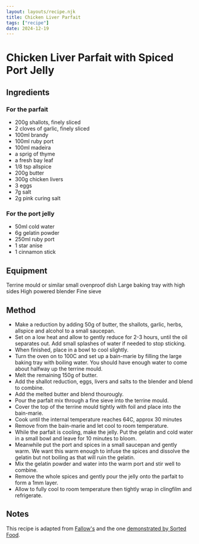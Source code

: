 ```yaml
---
layout: layouts/recipe.njk
title: Chicken Liver Parfait
tags: ["recipe"]
date: 2024-12-19
---
```


# Chicken Liver Parfait with Spiced Port Jelly

## Ingredients

### For the parfait

- 200g shallots, finely sliced
- 2 cloves of garlic, finely sliced
- 100ml brandy
- 100ml ruby port
- 100ml madeira
- a sprig of thyme
- a fresh bay leaf
- 1/8 tsp allspice
- 200g butter
- 300g chicken livers
- 3 eggs
- 7g salt
- 2g pink curing salt

### For the port jelly

- 50ml cold water
- 6g gelatin powder
- 250ml ruby port
- 1 star anise
- 1 cinnamon stick

## Equipment

Terrine mould or similar small ovenproof dish
Large baking tray with high sides
High powered blender
Fine sieve

## Method

- Make a reduction by adding 50g of butter, the shallots, garlic, herbs, allspice and alcohol to a small saucepan.
- Set on a low heat and allow to gently reduce for 2-3 hours, until the oil separates out. Add small splashes of water if needed to stop sticking.
- When finished, place in a bowl to cool slightly.
- Turn the oven on to 100C and set up a bain-marie by filling the large baking tray with boiling water. You should have enough water to come about halfway up the terrine mould.
- Melt the remaining 150g of butter.
- Add the shallot reduction, eggs, livers and salts to the blender and blend to combine.
- Add the melted butter and blend thourougly.
- Pour the parfait mix through a fine sieve into the terrine mould.
- Cover the top of the terrine mould tightly with foil and place into the bain-marie.
- Cook until the internal temperature reaches 64C, approx 30 minutes
- Remove from the bain-marie and let cool to room temperature.
- While the parfait is cooling, make the jelly. Put the gelatin and cold water in a small bowl and leave for 10 minutes to bloom.
- Meanwhile put the port and spices in a small saucepan and gently warm. We want this warm enough to infuse the spices and dissolve the gelatin but not boiling as that will ruin the gelatin.
- Mix the gelatin powder and water into the warm port and stir well to combine.
- Remove the whole spices and gently pour the jelly onto the parfait to form a 1mm layer.
- Allow to fully cool to room temperature then tightly wrap in clingfilm and refrigerate.

## Notes

This recipe is adapted from [Fallow's](https://fallowrestaurant.com/chicken-liver-parfait/) and the one [demonstrated by Sorted Food](https://www.youtube.com/watch?v=vbP3GoJWFzs).
